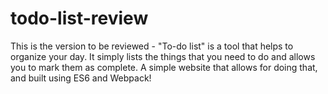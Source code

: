 # todo-list-review
This is the version to be reviewed - "To-do list" is a tool that helps to organize your day. It simply lists the things that you need to do and allows you to mark them as complete. A simple website that allows for doing that, and built using ES6 and Webpack!
